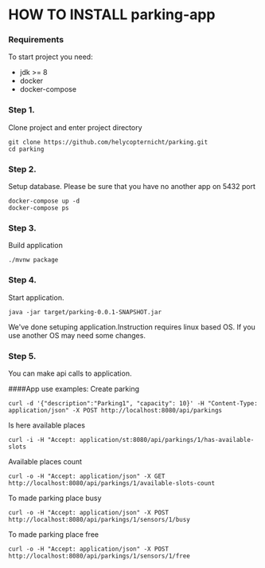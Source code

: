 # HOW TO INSTALL parking-app

### Requirements
To start project you need:
 - jdk >= 8
 - docker
 - docker-compose
 
### Step 1. 
Clone project and enter project directory
```
git clone https://github.com/helycopternicht/parking.git
cd parking
```

### Step 2. 
Setup database. Please be sure that you have no another app on 5432 port
```
docker-compose up -d
docker-compose ps
```

### Step 3.
Build application
```
./mvnw package
```

### Step 4.
Start application.
```
java -jar target/parking-0.0.1-SNAPSHOT.jar
```

We've done setuping application.Instruction requires linux based OS. If you use another OS may need some changes.

### Step 5.
You can make api calls to application.

####App use examples:
Create parking
```
curl -d '{"description":"Parking1", "capacity": 10}' -H "Content-Type: application/json" -X POST http://localhost:8080/api/parkings
```

Is here available places
```
curl -i -H "Accept: application/st:8080/api/parkings/1/has-available-slots
```

Available places count
```
curl -o -H "Accept: application/json" -X GET http://localhost:8080/api/parkings/1/available-slots-count
```

To made parking place busy
```
curl -o -H "Accept: application/json" -X POST http://localhost:8080/api/parkings/1/sensors/1/busy
```

To made parking place free
```
curl -o -H "Accept: application/json" -X POST http://localhost:8080/api/parkings/1/sensors/1/free
```
